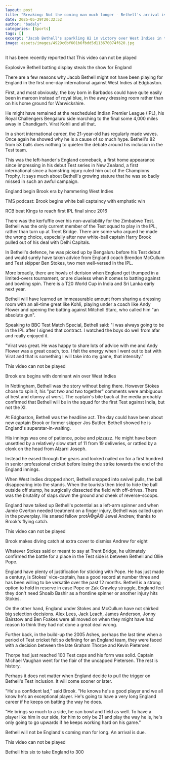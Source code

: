 ```yaml
---
layout: post
title: "Breaking: Not the coming man much longer - Bethell's arrival is due"
date: 2025-05-29T20:32:52
author: "badely"
categories: [Sports]
tags: []
excerpt: "Jacob Bethell's sparkling 82 in victory over West Indies in the first one-day international shows he will not be England's coming man much longer, wri"
image: assets/images/4929c0bf601b6fbdd5d113670074f620.jpg
---
```


It has been recently reported that This video can not be played

Explosive Bethell batting display steals the show for England

There are a few reasons why Jacob Bethell might not have been playing for England in the first one-day international against West Indies at Edgbaston.

First, and most obviously, the boy born in Barbados could have quite easily been in maroon instead of royal blue, in the away dressing room rather than on his home ground for Warwickshire.

He might have remained at the rescheduled Indian Premier League (IPL), his Royal Challengers Bengaluru side marching to the final some 4,000 miles away in Chandigarh. Virat Kohli and all that.

In a short international career, the 21-year-old has regularly made waves. Once again he showed why he is a cause of so much hype. Bethell's 82 from 53 balls does nothing to quieten the debate around his inclusion in the Test team.

This was the left-hander's England comeback, a first home appearance since impressing in his debut Test series in New Zealand, a first international since a hamstring injury ruled him out of the Champions Trophy. It says much about Bethell's growing stature that he was so badly missed in such an awful campaign.

England begin Brook era by hammering West Indies

TMS podcast: Brook begins white ball captaincy with emphatic win

RCB beat Kings to reach first IPL final since 2016

There was the kerfuffle over his non-availability for the Zimbabwe Test. Bethell was the only current member of the Test squad to play in the IPL, rather than turn up at Trent Bridge. There are some who argued he made the wrong choice, especially after new white-ball captain Harry Brook pulled out of his deal with Delhi Capitals.

In Bethell's defence, he was picked up by Bengaluru before his Test debut and would surely have taken advice from England coach Brendon McCullum and Test skipper Ben Stokes, two men well-versed in the IPL.

More broadly, there are howls of derision when England get thumped in a limited-overs tournament, or are clueless when it comes to batting against and bowling spin. There is a T20 World Cup in India and Sri Lanka early next year.

Bethell will have learned an immeasurable amount from sharing a dressing room with an all-time great like Kohli, playing under a coach like Andy Flower and opening the batting against Mitchell Starc, who called him "an absolute gun".

Speaking to BBC Test Match Special, Bethell said: "I was always going to be in the IPL after I signed that contract. I watched the boys do well from afar and really enjoyed it.

"Virat was great. He was happy to share lots of advice with me and Andy Flower was a great coach, too. I felt the energy when I went out to bat with Virat and that is something I will take into my game, that intensity."

This video can not be played

Brook era begins with dominant win over West Indies

In Nottingham, Bethell was the story without being there. However Stokes chose to spin it, his "put two and two together" comments were ambiguous at best and clumsy at worst. The captain's bite back at the media probably confirmed that Bethell will be in the squad for the first Test against India, but not the XI.

At Edgbaston, Bethell was the headline act. The day could have been about new captain Brook or former skipper Jos Buttler. Bethell showed he is England's superstar-in-waiting.

His innings was one of patience, poise and pizzazz. He might have been unsettled by a relatively slow start of 11 from 19 deliveries, or rattled by a clonk on the head from Alzarri Joseph.

Instead he eased through the gears and looked nailed on for a first hundred in senior professional cricket before losing the strike towards the end of the England innings.

When West Indies dropped short, Bethell snapped into swivel pulls, the ball disappearing into the stands. When the tourists then tried to hide the ball outside off stump, he surgically dissected the field with off-drives. There was the brutality of slaps down the ground and cheek of reverse-scoops.

England have talked up Bethell's potential as a left-arm spinner and when Jamie Overton needed treatment on a finger injury, Bethell was called upon in the powerplay. He snared fellow protÃ©gÃ© Jewel Andrew, thanks to Brook's flying catch.

This video can not be played

Brook makes diving catch at extra cover to dismiss Andrew for eight

Whatever Stokes said or meant to say at Trent Bridge, he ultimately confirmed the battle for a place in the Test side is between Bethell and Ollie Pope.

England have plenty of justification for sticking with Pope. He has just made a century, is Stokes' vice-captain, has a good record at number three and has been willing to be versatile over the past 12 months. Bethell is a strong option to hold in reserve in case Pope or Zak Crawley struggle, England feel they don't need Shoaib Bashir as a frontline spinner or another injury hits Stokes.

On the other hand, England under Stokes and McCullum have not shirked big selection decisions. Alex Lees, Jack Leach, James Anderson, Jonny Bairstow and Ben Foakes were all moved on when they might have had reason to think they had not done a great deal wrong.

Further back, in the build-up the 2005 Ashes, perhaps the last time when a period of Test cricket felt so defining for an England team, they were faced with a decision between the late Graham Thorpe and Kevin Pietersen.

Thorpe had just reached 100 Test caps and his form was solid. Captain Michael Vaughan went for the flair of the uncapped Pietersen. The rest is history.

Perhaps it does not matter when England decide to pull the trigger on Bethell's Test inclusion. It will come sooner or later.

"He's a confident lad," said Brook. "He knows he's a good player and we all know he's an exceptional player. He's going to have a very long England career if he keeps on batting the way he does.

"He brings so much to a side, he can bowl and field as well. To have a player like him in our side, for him to only be 21 and play the way he is, he's only going to go upwards if he keeps working hard on his game."

Bethell will not be England's coming man for long. An arrival is due.

This video can not be played

Bethell hits six to take England to 300

